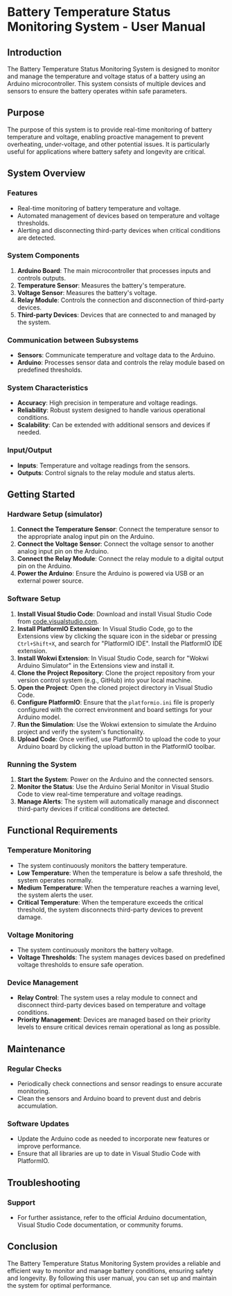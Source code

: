 # Battery Temperature Status Monitoring System - User Manual

## Introduction

The Battery Temperature Status Monitoring System is designed to monitor and manage the temperature and voltage status of a battery using an Arduino microcontroller. This system consists of multiple devices and sensors to ensure the battery operates within safe parameters.

## Purpose

The purpose of this system is to provide real-time monitoring of battery temperature and voltage, enabling proactive management to prevent overheating, under-voltage, and other potential issues. It is particularly useful for applications where battery safety and longevity are critical.

## System Overview

### Features
- Real-time monitoring of battery temperature and voltage.
- Automated management of devices based on temperature and voltage thresholds.
- Alerting and disconnecting third-party devices when critical conditions are detected.

### System Components
1. **Arduino Board**: The main microcontroller that processes inputs and controls outputs.
2. **Temperature Sensor**: Measures the battery's temperature.
3. **Voltage Sensor**: Measures the battery's voltage.
4. **Relay Module**: Controls the connection and disconnection of third-party devices.
5. **Third-party Devices**: Devices that are connected to and managed by the system.

### Communication between Subsystems
- **Sensors**: Communicate temperature and voltage data to the Arduino.
- **Arduino**: Processes sensor data and controls the relay module based on predefined thresholds.

### System Characteristics
- **Accuracy**: High precision in temperature and voltage readings.
- **Reliability**: Robust system designed to handle various operational conditions.
- **Scalability**: Can be extended with additional sensors and devices if needed.

### Input/Output
- **Inputs**: Temperature and voltage readings from the sensors.
- **Outputs**: Control signals to the relay module and status alerts.

## Getting Started

### Hardware Setup (simulator)
1. **Connect the Temperature Sensor**: Connect the temperature sensor to the appropriate analog input pin on the Arduino.
2. **Connect the Voltage Sensor**: Connect the voltage sensor to another analog input pin on the Arduino.
3. **Connect the Relay Module**: Connect the relay module to a digital output pin on the Arduino.
4. **Power the Arduino**: Ensure the Arduino is powered via USB or an external power source.

### Software Setup
1. **Install Visual Studio Code**: Download and install Visual Studio Code from [code.visualstudio.com](https://code.visualstudio.com/).
2. **Install PlatformIO Extension**: In Visual Studio Code, go to the Extensions view by clicking the square icon in the sidebar or pressing `Ctrl+Shift+X`, and search for "PlatformIO IDE". Install the PlatformIO IDE extension.
3. **Install Wokwi Extension**: In Visual Studio Code, search for "Wokwi Arduino Simulator" in the Extensions view and install it.
4. **Clone the Project Repository**: Clone the project repository from your version control system (e.g., GitHub) into your local machine.
5. **Open the Project**: Open the cloned project directory in Visual Studio Code.
6. **Configure PlatformIO**: Ensure that the `platformio.ini` file is properly configured with the correct environment and board settings for your Arduino model.
7. **Run the Simulation**: Use the Wokwi extension to simulate the Arduino project and verify the system's functionality.
8. **Upload Code**: Once verified, use PlatformIO to upload the code to your Arduino board by clicking the upload button in the PlatformIO toolbar.

### Running the System
1. **Start the System**: Power on the Arduino and the connected sensors.
2. **Monitor the Status**: Use the Arduino Serial Monitor in Visual Studio Code to view real-time temperature and voltage readings.
3. **Manage Alerts**: The system will automatically manage and disconnect third-party devices if critical conditions are detected.

## Functional Requirements

### Temperature Monitoring
- The system continuously monitors the battery temperature.
- **Low Temperature**: When the temperature is below a safe threshold, the system operates normally.
- **Medium Temperature**: When the temperature reaches a warning level, the system alerts the user.
- **Critical Temperature**: When the temperature exceeds the critical threshold, the system disconnects third-party devices to prevent damage.

### Voltage Monitoring
- The system continuously monitors the battery voltage.
- **Voltage Thresholds**: The system manages devices based on predefined voltage thresholds to ensure safe operation.

### Device Management
- **Relay Control**: The system uses a relay module to connect and disconnect third-party devices based on temperature and voltage conditions.
- **Priority Management**: Devices are managed based on their priority levels to ensure critical devices remain operational as long as possible.

## Maintenance

### Regular Checks
- Periodically check connections and sensor readings to ensure accurate monitoring.
- Clean the sensors and Arduino board to prevent dust and debris accumulation.

### Software Updates
- Update the Arduino code as needed to incorporate new features or improve performance.
- Ensure that all libraries are up to date in Visual Studio Code with PlatformIO.

## Troubleshooting
### Support
- For further assistance, refer to the official Arduino documentation, Visual Studio Code documentation, or community forums.

## Conclusion

The Battery Temperature Status Monitoring System provides a reliable and efficient way to monitor and manage battery conditions, ensuring safety and longevity. By following this user manual, you can set up and maintain the system for optimal performance.

